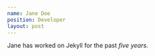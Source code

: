 ```yaml
---
name: Jane Doe
position: Developer
layout: post
---
```

Jane has worked on Jekyll for the past *five years*.
